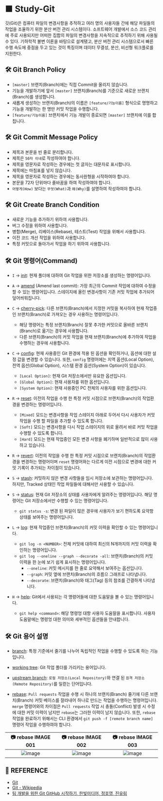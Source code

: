 # ■ Study-Git

깃(Git)은 컴퓨터 파일의 변경사항을 추적하고 여러 명의 사용자들 간에 해당 파일들의 작업을 조율하기 위한 분산 버전 관리 시스템이다. 소프트웨어 개발에서 소스 코드 관리에 주로 사용되지만 어떠한 집합의 파일의 변경사항을 지속적으로 추적하기 위해 사용될 수 있다. 기하학적 불변 이론을 바탕으로 설계됐고, 분산 버전 관리 시스템으로서 빠른 수행 속도에 중점을 두고 있는 것이 특징이며 데이터 무결성, 분산, 비선형 워크플로를 지원한다.

## 🛠 Git Branch Policy

* `[master]` 브랜치(Branch)에는 직접 Commit을 올리지 않습니다.
* 기능을 개발하기에 앞서 `[master]` 브랜치(Branch)를 기준으로 새로운 브랜치(Branch)를 생성합니다.
* 새롭게 생성하는 브랜치(Branch)의 이름은 `[feature/기능이름]` 형식으로 명명하고 기능을 개발하는 한 명만 커밋 작업을 수행합니다.
* `[feature/기능이름]` 브랜치에서 기능 개발이 종료되면 `[master]` 브랜치에 이를 합칩니다.

## 🛠 Git Commit Message Policy

* 제목과 본문을 빈 줄로 분리합니다.
* 제목은 `50자 이내`로 작성하여야 합니다.
* 제목을 영문자로 작성하는 경우에는 첫 글자는 대문자로 표시합니다.
* 제목에는 마침표를 넣지 않습니다.
* 제목을 영문자로 작성하는 경우에는 동사원형을 시작하여야 합니다.
* 본문을 72자 단위마다 줄바꿈을 하여 작성하여야 합니다.
* `어떻게(How)` 보다는 `무엇(What)`과 `왜(Why)`를 설명하여 작성하여야 합니다.

## 🛠 Git Create Branch Condition

* 새로운 기능을 추가하기 위하여 사용합니다.
* 버그 수정을 위하여 사용합니다.
* 병합(Merge), 리베이스(Rebase), 테스트(Test) 작업을 위해서 사용합니다.
* 이전 코드 개선 작업을 위하여 사용합니다.
* 특정 커밋으로 돌아가서 작업을 하기 위하여 사용합니다.

## 🛠 Git 명령어(Command)

* `I` → [init](https://git-scm.com/book/ko/v2/Git의-기초-Git-저장소-만들기): 현재 폴더에 대하여 Git 작업을 위한 저장소를 생성하는 명령어입니다. 

* `A` → [amend](https://backlog.com/git-tutorial/kr/stepup/stepup7_1.html) (Amend last commit): 가장 최근의 Commit 작업에 대하여 수정을 할 수 있는 명령어입니다. 스테이지에 올린 변경사항이 기존 커밋 작업에 추가되어 덮어씌워집니다.

* `C` → [cherry-pick](https://backlog.com/git-tutorial/kr/stepup/stepup6_4.html): 다른 브랜치(Branch)에서 지정한 커밋을 복사하여 현재 작업중인 브랜치(Branch)로 가져오는 경우 사용하는 명령어입니다. 
  * 해당 명령어는 특정 브랜치(Branch) 잘못 추가한 커밋으로 올바른 브랜치(Branch)로 옮기는 경우에 사용합니다.
  * 다른 브랜치(Branch)의 커밋 작업을 현재 브랜치(Branch)에 추가하여 작업을 수행하는 경우에 사용합니다.

* `C` → [config](https://backlog.com/git-tutorial/kr/reference/config.html): 현재 사용중인 Git 환경에 적용 된 옵션을 확인하거나, 옵션에 대한 설정 값을 변경할 수 있습니다. 또한, `config` 명령어에는 지역 옵션(Local Option), 전역 옵션(Global Option), 시스템 환경 옵션(System Option)이 있습니다.
  * `[Local Option]`: 현재 Git 저장소에서만 유요한 옵션입니다.
  * `[Global Option]`: 현재 사용자를 위한 옵션입니다.
  * `[System Option]`: 현재 사용중인 PC 전체의 사용자를 위한 옵션입니다.

* `R` → [reset](https://git-scm.com/book/ko/v2/Git-도구-Reset-명확히-알고-가기): 이전의 작업을 수행 한 특정 커밋 시점으로 브랜치(Branch)의 작업환경을 변경하는 명령어입니다. 
  * `[Mixed]` 모드는 변경사항을 작업 스테이지 아래로 두어서 다시 사용자가 커밋 작업을 수행 할 파일을 추가할 수 있도록 합니다. 
  * `[Soft]` 모드는 변경사항을 다시 작업 스테이지의 위로 올려서 바로 커밋 작업을 수행할 수 있도록 합니다. 
  * `[Hard]` 모드는 현재 작업중인 모든 변경 사항을 폐기하며 일반적으로 많이 사용하고 있습니다.

* `R` → [revert](https://backlog.com/git-tutorial/kr/stepup/stepup7_2.html): 이전의 작업을 수행 한 특정 커밋 시점으로 브랜치(Branch)의 작업환경을 변경하는 명령어이며 `reset` 명령어와는 다르게 이전 시점으로 변경에 대한 커밋 기록이 추가되는 차이점이 있습니다.

* `S` → [stash](https://git-scm.com/book/ko/v2/Git-도구-Stashing과-Cleaning): 커밋하지 않은 변경 사항들을 임시 저장소에 보관하는 명령어입니다. 하지만, Tracked 상태인 작업 파일들에 대해서만 사용할 수 있습니다.

* `S` → [status](https://www.atlassian.com/git/tutorials/inspecting-a-repository): 현재 Git 저장소의 상태를 사용자에게 알려주는 명령어입니다. 해당 명령어는 Git 저장소에서만 수행할 수 있는 명령어입니다. 
  * `git status -s`: 변경 된 파일이 많은 경우에 사용자가 보기 편하도록 요약항 상태를 보여주는 명령어입니다.

* `L` → [log](https://git-scm.com/book/ko/v2/Git의-기초-커밋-히스토리-조회하기): 현재 작업중인 브랜치(Branch)의 커밋 이력을 확인할 수 있는 명령어입니다.
  * `git log -n <NUMBER>`: 전체 커밋에 대하여 최신의 N개까지의 커밋 이력을 확인하는 명령어입니다.
  * `git log --oneline --graph --decorate -all`: 브랜치(Branch)의 커밋 이력을 한 눈에 보기 쉽게 표시하는 명령어입니다.
    * `--oneline`: 커밋 메시지를 한 줄로 요약해서 보여주는 옵션입니다.
    * `--graph`: 커밋 옆에 브랜치(Branch)의 흐름으 그래프로 나타냅니다.
    * `--decorate`: 브랜치(Branch)와 태그(Tag) 등의 참조를 간결하게 나타냅니다.

* `H` → [help](https://git-scm.com/book/ko/v2/시작하기-도움말-보기): Git에서 사용되는 각 명령어들에 대한 도움말을 볼 수 있는 명령어입니다.
  * `git help <command>`: 해당 명령엉 대항 사용자 도움말을 표시합니다. 사용자 도움말에는 명령엉 대한 의미와 세부적인 옵션들을 안내합니다.

## 🛠 Git 용어 설명

* [branch](https://backlog.com/git-tutorial/kr/stepup/stepup1_1.html): 특정 기준에서 줄기를 나누어 독립적인 작업을 수행할 수 있도록 하는 기능입니다.

* [working tree](https://backlog.com/git-tutorial/git-workflow/): Git 작업 폴더를 가리키는 용어입니다.

* [upstream branch](https://wikidocs.net/74836): `로컬 저장소(Local Repository)`와 연결 된 `원격 저장소(Remote Repository)`를 일컫는 단어입니다.

* [rebase](https://backlog.com/git-tutorial/kr/stepup/stepup2_8.html): `Pull requests` 작업을 수행 시 하나의 브랜치(Branch) 줄기에 다른 브랜치(Branch) 커밋 베이스를 잘라내어 하나로 만드는 작업을 수행하는 명령어입니다. `merge` 명령어와의 차이점은 `Pull requests` 작업 시 충돌(Conflict) 발생 시 수정에 대한 커밋 이력이 남지만 `rebase`는 그러한 이력이 남지 않습니다. 또한, `rebase` 작업을 완료하기 위해서는 CLI 환경에서 `git push -f [remote branch name]` 명령어 작업을 수행하여야 합니다.

|📷 rebase IMAGE 001|📷 rebase IMAGE 002|📷 rebase IMAGE 003|
|:-----------------:|:-----------------:|:------------------:|
|![image](https://user-images.githubusercontent.com/20036523/127768643-40f0d3b0-5e22-4533-a93d-b5c34db990b4.png)|![image](https://user-images.githubusercontent.com/20036523/127768664-9b71c68b-dc73-4d99-babe-e4bc2c40019e.png)|![image](https://user-images.githubusercontent.com/20036523/127768673-1905367b-2f88-4cc2-8bbe-0b0e17dd2e9f.png)|

## :mega: REFERENCE

* [Git](https://git-scm.com)
* [Git - Wikipedia](https://ko.wikipedia.org/wiki/깃_(소프트웨어))
* [팀 개발을 위한 Git GitHub 시작하기, 한빛미디어, 정호영, 진유림](https://book.naver.com/bookdb/book_detail.nhn?bid=15986509)
